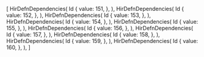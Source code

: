 [
    HirDefnDependencies(
        Id {
            value: 151,
        },
    ),
    HirDefnDependencies(
        Id {
            value: 152,
        },
    ),
    HirDefnDependencies(
        Id {
            value: 153,
        },
    ),
    HirDefnDependencies(
        Id {
            value: 154,
        },
    ),
    HirDefnDependencies(
        Id {
            value: 155,
        },
    ),
    HirDefnDependencies(
        Id {
            value: 156,
        },
    ),
    HirDefnDependencies(
        Id {
            value: 157,
        },
    ),
    HirDefnDependencies(
        Id {
            value: 158,
        },
    ),
    HirDefnDependencies(
        Id {
            value: 159,
        },
    ),
    HirDefnDependencies(
        Id {
            value: 160,
        },
    ),
]